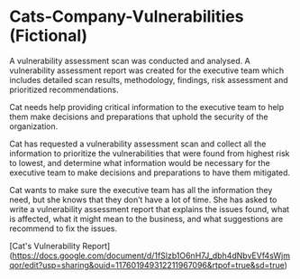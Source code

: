 # Cats-Company-Vulnerabilities (Fictional)
A vulnerability assessment scan was conducted and analysed. A vulnerability assessment report was created for the executive team which includes detailed scan results, methodology, findings, risk assessment and prioritized recommendations.

Cat needs help providing critical information to the executive team to help them make decisions and preparations that uphold the security of the organization.

Cat has requested a vulnerability assessment scan and collect all the information to prioritize the vulnerabilities that were found from highest risk to lowest, and determine what information would be necessary for the executive team to make decisions and preparations to have them mitigated.

Cat wants to make sure the executive team has all the information they need, but she knows that they don’t have a lot of time. She has asked to write a vulnerability assessment report that explains the issues found, what is affected, what it might mean to the business, and what suggestions are recommend to fix the issues.

[Cat's Vulnerability Report] (https://docs.google.com/document/d/1fSlzb1O6nH7J_dbh4dNbvEVf4sWjmqor/edit?usp=sharing&ouid=117601949312211967096&rtpof=true&sd=true)
